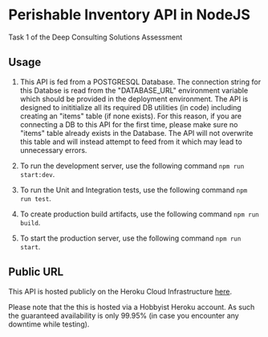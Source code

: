 # Perishable Inventory API in NodeJS
Task 1 of the Deep Consulting Solutions Assessment

## Usage
1. This API is fed from a POSTGRESQL Database. The connection string for this Databse is read from the "DATABASE_URL" environment variable which should be provided in the deployment environment. The API is designed to inititialize all its required DB utilities (in code) including creating an "items" table (if none exists). For this reason, if you are connecting a DB to this API for the first time, please make sure no "items" table already exists in the Database. The API will not overwrite this table and will instead attempt to feed from it which may lead to unnecessary errors.

2. To run the development server, use the following command
`
npm run start:dev
`.

3. To run the Unit and Integration tests, use the following command
`
npm run test
`.

4. To create production build artifacts, use the following command
`
npm run build
`.

5. To start the production server, use the following command
`
npm run start
`.

## Public URL
This API is hosted publicly on the Heroku Cloud Infrastructure [here](https://dcs-ta-bem202103.herokuapp.com/).

Please note that the this is hosted via a Hobbyist Heroku account. As such the guaranteed availability is only 99.95% (in case you encounter any downtime while testing).